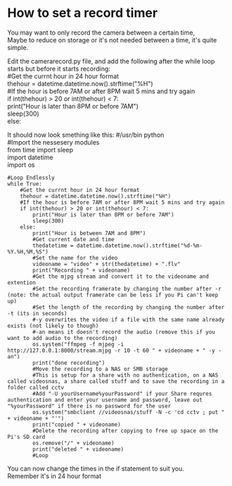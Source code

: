 # How to set a record timer
You may want to only record the camera between a certain time,  
Maybe to reduce on storage or it's not needed between a time, it's quite simple.

Edit the camerarecord.py file, and add the following after the while loop starts but before it starts recording:  
    #Get the currnt hour in 24 hour format  
    thehour = datetime.datetime.now().strftime("%H")  
    #If the hour is before 7AM or after 8PM wait 5 mins and try again  
    if int(thehour) > 20 or int(thehour) < 7:  
        print("Hour is later than 8PM or before 7AM")  
        sleep(300)  
    else:  
    

It should now look smething like this:
    #/usr/bin python  
    #Import the nessesery modules  
    from time import sleep  
    import datetime  
    import os  

    #Loop Endlessly  
    while True:  
        #Get the currnt hour in 24 hour format  
        thehour = datetime.datetime.now().strftime("%H")  
        #If the hour is before 7AM or after 8PM wait 5 mins and try again  
        if int(thehour) > 20 or int(thehour) < 7:  
            print("Hour is later than 8PM or before 7AM")  
            sleep(300)  
        else:  
            print("Hour is between 7AM and 8PM")  
            #Get current date and time  
            thedatetime = datetime.datetime.now().strftime("%d-%m-%Y.%H,%M,%S")  
            #Set the name for the video  
            videoname = "video" + str(thedatetime) + ".flv"  
            print("Recording " + videoname)  
            #Get the mjpg stream and convert it to the videoname and extention  
            #Set the recording framerate by changing the number after -r (note: the actual output framerate can be less if you Pi can't keep up)  
            #Set the length of the recording by changing the number after -t (its in seconds)  
            #-y overwrites the video if a file with the same name already exists (not likely to though)  
            #-an means it doesn't record the audio (remove this if you want to add audio to the recording)  
            os.system("ffmpeg -f mjpeg -i http://127.0.0.1:8000/stream.mjpg -r 10 -t 60 " + videoname + " -y -an")  
            print("done recording")  
            #Move the recording to a NAS or SMB storage  
            #This is setup for a share with no authentication, on a NAS called videosnas, a share called stuff and to save the recording in a folder called cctv  
            #Add "-U yourUsername%yourPassword" if your Share requres authentication and enter your username and password, leave out "%yourPassword" if there is no password for the user  
            os.system("smbclient //videosnas/stuff -N -c 'cd cctv ; put " + videoname + "'")  
            print("copied " + videoname)  
            #Delete the recording after copying to free up space on the Pi's SD card  
            os.remove("/" + videoname)  
            print("deleted " + videoname)  
            #Loop  

You can now change the times in the if statement to suit you.  
Remember it's in 24 hour format
